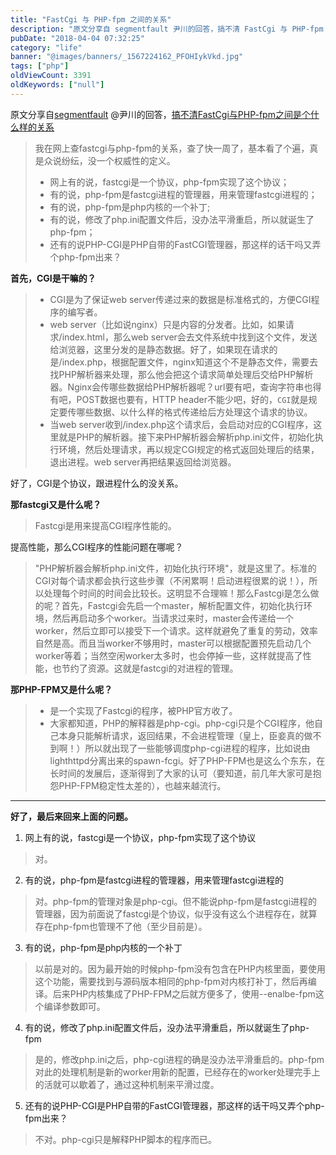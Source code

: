 ```yaml
---
title: "FastCgi 与 PHP-fpm 之间的关系"
description: "原文分享自 segmentfault 尹川的回答，搞不清 FastCgi 与 PHP-fpm 之间是个什么样的关系"
pubDate: "2018-04-04 07:32:25"
category: "life"
banner: "@images/banners/_1567224162_PFOHIykVkd.jpg"
tags: ["php"]
oldViewCount: 3391
oldKeywords: ["null"]
---
```


原文分享自[segmentfault](segmentfault.com) @尹川的回答，[搞不清FastCgi与PHP-fpm之间是个什么样的关系](https://segmentfault.com/q/1010000000256516)

> 我在网上查fastcgi与php-fpm的关系，查了快一周了，基本看了个遍，真是众说纷纭，没一个权威性的定义。
> 
>-  网上有的说，fastcgi是一个协议，php-fpm实现了这个协议； 
>- 有的说，php-fpm是fastcgi进程的管理器，用来管理fastcgi进程的； 
>-  有的说，php-fpm是php内核的一个补丁; 
>-  有的说，修改了php.ini配置文件后，没办法平滑重启，所以就诞生了php-fpm； 
>-  还有的说PHP-CGI是PHP自带的FastCGI管理器，那这样的话干吗又弄个php-fpm出来？

**首先，CGI是干嘛的？**

> - CGI是为了保证web server传递过来的数据是标准格式的，方便CGI程序的编写者。
> - web server（比如说nginx）只是内容的分发者。比如，如果请求/index.html，那么web server会去文件系统中找到这个文件，发送给浏览器，这里分发的是静态数据。好了，如果现在请求的是/index.php，根据配置文件，nginx知道这个不是静态文件，需要去找PHP解析器来处理，那么他会把这个请求简单处理后交给PHP解析器。Nginx会传哪些数据给PHP解析器呢？url要有吧，查询字符串也得有吧，POST数据也要有，HTTP header不能少吧，好的，`CGI`就是规定要传哪些数据、以什么样的格式传递给后方处理这个请求的协议。
> - 当web server收到/index.php这个请求后，会启动对应的CGI程序，这里就是PHP的解析器。接下来PHP解析器会解析php.ini文件，初始化执行环境，然后处理请求，再以规定CGI规定的格式返回处理后的结果，退出进程。web server再把结果返回给浏览器。

好了，CGI是个协议，跟进程什么的没关系。

**那fastcgi又是什么呢？**

> Fastcgi是用来提高CGI程序性能的。

提高性能，那么CGI程序的性能问题在哪呢？

> "PHP解析器会解析php.ini文件，初始化执行环境"，就是这里了。标准的CGI对每个请求都会执行这些步骤（不闲累啊！启动进程很累的说！），所以处理每个时间的时间会比较长。这明显不合理嘛！那么Fastcgi是怎么做的呢？首先，Fastcgi会先启一个master，解析配置文件，初始化执行环境，然后再启动多个worker。当请求过来时，master会传递给一个worker，然后立即可以接受下一个请求。这样就避免了重复的劳动，效率自然是高。而且当worker不够用时，master可以根据配置预先启动几个worker等着；当然空闲worker太多时，也会停掉一些，这样就提高了性能，也节约了资源。这就是fastcgi的对进程的管理。

**那PHP-FPM又是什么呢？**

> - 是一个实现了Fastcgi的程序，被PHP官方收了。
> - 大家都知道，PHP的解释器是php-cgi。php-cgi只是个CGI程序，他自己本身只能解析请求，返回结果，不会进程管理（皇上，臣妾真的做不到啊！）所以就出现了一些能够调度php-cgi进程的程序，比如说由lighthttpd分离出来的spawn-fcgi。好了PHP-FPM也是这么个东东，在长时间的发展后，逐渐得到了大家的认可（要知道，前几年大家可是抱怨PHP-FPM稳定性太差的），也越来越流行。

----------

**好了，最后来回来上面的问题。**

 1. 网上有的说，fastcgi是一个协议，php-fpm实现了这个协议
> 对。

 2. 有的说，php-fpm是fastcgi进程的管理器，用来管理fastcgi进程的
> 对。php-fpm的管理对象是php-cgi。但不能说php-fpm是fastcgi进程的管理器，因为前面说了fastcgi是个协议，似乎没有这么个进程存在，就算存在php-fpm也管理不了他（至少目前是）。

 3. 有的说，php-fpm是php内核的一个补丁
> 以前是对的。因为最开始的时候php-fpm没有包含在PHP内核里面，要使用这个功能，需要找到与源码版本相同的php-fpm对内核打补丁，然后再编译。后来PHP内核集成了PHP-FPM之后就方便多了，使用--enalbe-fpm这个编译参数即可。

 4. 有的说，修改了php.ini配置文件后，没办法平滑重启，所以就诞生了php-fpm
 >是的，修改php.ini之后，php-cgi进程的确是没办法平滑重启的。php-fpm对此的处理机制是新的worker用新的配置，已经存在的worker处理完手上的活就可以歇着了，通过这种机制来平滑过度。

 5. 还有的说PHP-CGI是PHP自带的FastCGI管理器，那这样的话干吗又弄个php-fpm出来？
 > 不对。php-cgi只是解释PHP脚本的程序而已。
